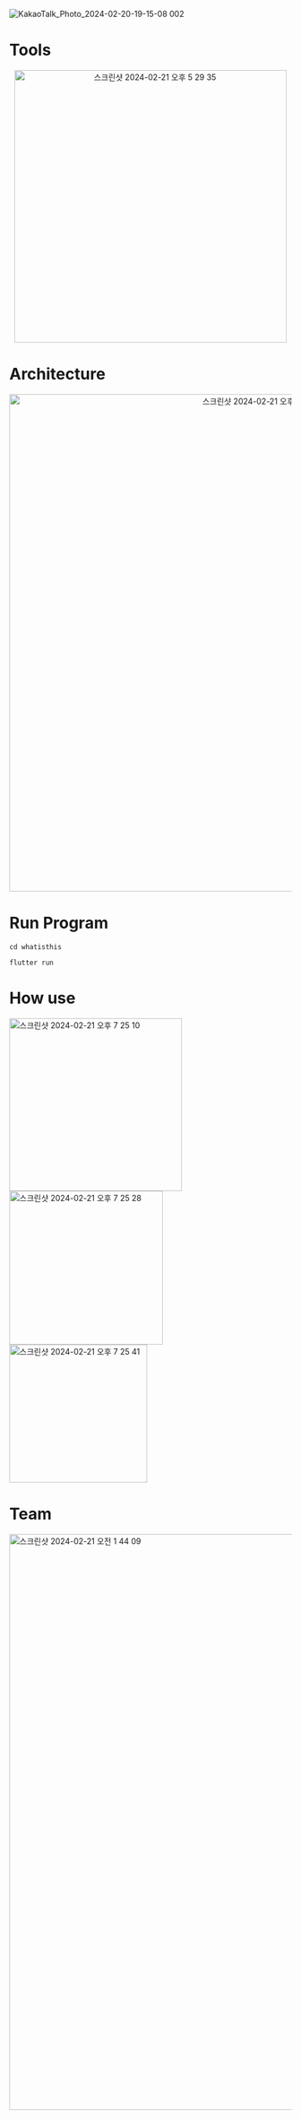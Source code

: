 ![KakaoTalk_Photo_2024-02-20-19-15-08 002](https://github.com/GDSC-DJU/24SolChl_D/assets/147372294/c4e707a1-8865-4546-a617-ebfb0166d796)

# Tools
<p align= "center"> <img width="486" alt="스크린샷 2024-02-21 오후 5 29 35" src="https://github.com/GDSC-DJU/24SolChl_D/assets/147372294/d7d04bd4-0004-4129-b728-e52cc0f1d51f"></p>

# Architecture
<p align="center"><img width="887" alt="스크린샷 2024-02-21 오후 6 01 14" src="https://github.com/GDSC-DJU/24SolChl_D/assets/147372294/66ad70be-251c-440b-a214-d4a1e19b9aca"></p>

# Run Program
```
cd whatisthis
```
```
flutter run
```
# How use
<img width="308" alt="스크린샷 2024-02-21 오후 7 25 10" src="https://github.com/GDSC-DJU/24SolChl_D/assets/147372294/25028b50-effd-4f99-bf03-b78efa4eee25">
<img width="274" alt="스크린샷 2024-02-21 오후 7 25 28" src="https://github.com/GDSC-DJU/24SolChl_D/assets/147372294/4600f0cc-f18e-415f-ad2b-9176e2d565e0">
<img width="246" alt="스크린샷 2024-02-21 오후 7 25 41" src="https://github.com/GDSC-DJU/24SolChl_D/assets/147372294/51842357-4e87-47ea-8901-5a2a09c9e540">

# Team
<img width="1027" alt="스크린샷 2024-02-21 오전 1 44 09" src="https://github.com/GDSC-DJU/24SolChl_D/assets/147372294/eb40a59e-695b-4d1d-a7dd-f7100102f064">
